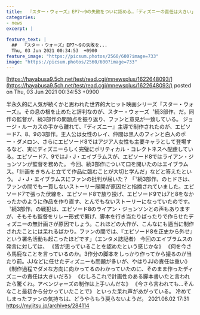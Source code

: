 ```yaml
---
title:  『スター・ウォーズ』EP7〜9の失敗をついに認める…「ディズニーの責任は大きい」  
categories:
- news
excerpt: |
  
feature_text: |
  ##  『スター・ウォーズ』EP7〜9の失敗を...
  Thu, 03 Jun 2021 00:34:53  +0900
feature_image: "https://picsum.photos/2560/600?image=733"
image: "https://picsum.photos/2560/600?image=733"
---
```


[https://hayabusa9.5ch.net/test/read.cgi/mnewsplus/1622648093/](https://hayabusa9.5ch.net/test/read.cgi/mnewsplus/1622648093/)
posted on Thu, 03 Jun 2021 00:34:53  +0900

<!--more-->

半永久的に人気が続くかと思われた世界的大ヒット映画シリーズ『スター・ウォーズ』。その息の根を止めたと評判なのが、スター・ウォーズ〝続3部作〟だ。同作の監督が、続3部作の問題点を振り返り、ファンと意見が一致している。 ジョージ・ルーカスの手から離れて、『ディズニー』主導で制作されたのが、エピソード7、8、9の3部作。主人公は女性のレイ、仲間は黒人のフィンと白人のポー・ダメロン、さらにエピソード8ではアジア人女性も主要キャラとして登場するなど、実にディズニーらしく完璧にポリティカル・コレクトネスへ配慮している。エピソード7、9ではJ・J・エイブラムスが、エピソード8ではライアン・ジョンソンが監督を務めた。 今回、続3部作について口を開いたのはエイブラムス。「計画をきちんと立てて作品に臨むことが大切と学んだ」などと答えたという。 J・J・エイブラムスにファンの批判が届いた？ 「〝続3部作〟のヒドさは、ファンの間でも一貫しないストーリー展開が原因だと指摘されていました。エピソード7で張った伏線を、エピソード8で放り投げ、エピソード9では7と8をなかったかのように作品を作り直す、とんでもないストーリーになっていたのです。〝続3部作〟の戦犯は、エピソード8のライアン・ジョンソンとの声もありますが、そもそも監督をリレー形式で繋げ、脚本を行き当たりばったりで作らせたディズニーの無計画さが原因でしょう。これほどの大作が、こんなにも適当に制作されたことには呆れるばかり。ファンの間では、『エピソード8を正史から外せ』という署名活動も起こったほどです」（エンタメ誌記者） 今回のエイブラムスの発言に対しては、 《皆が思っていることを認めたという感じかな》 《何を今さら馬鹿なことを言っているのか。3作分の脚本をしっかり作ってから撮るのが当たり前。JJなどに任せたディズニーも問題が多いが、やはりJJの責任は重い》 《制作過程でダメな方向に向かってるのわかっていたのに、そのまま作ったディズニーの責任は大きいだろ》 《むしろこれで計画性のある脚本書いたと言われたら驚くわ。アベンジャーズの制作は上手いんだな》 《今さら言われても…そんなこと最初から分かっていたことで》 といった呆れ声があがっている。 冷めてしまったファンの気持ちは、どうやらもう戻らないようだ。 2021.06.02 17:31 https://myjitsu.jp/archives/284114
